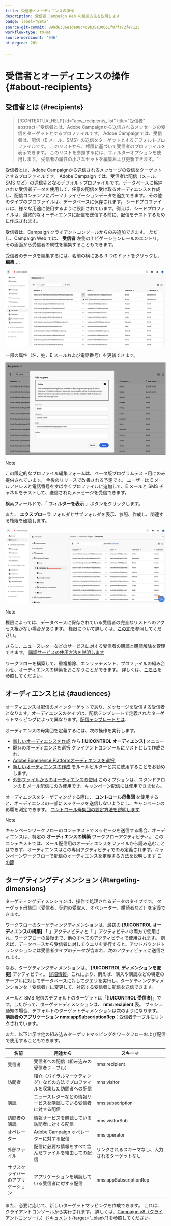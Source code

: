 ```yaml
---
title: 受信者とオーディエンスの操作
description: 受信者 Campaign Web の使用方法を説明します
badge: label="Beta"
source-git-commit: 899d6306e1de90c4c9b38a30061f97fa72fe7123
workflow-type: tm+mt
source-wordcount: '946'
ht-degree: 20%

---
```



# 受信者とオーディエンスの操作 {#about-recipients}

## 受信者とは {#recipients}

>[!CONTEXTUALHELP]
>id="acw_recipients_list"
>title="受信者"
>abstract="受信者とは、Adobe Campaignから送信されるメッセージの受信をターゲットとするプロファイルです。 Adobe Campaignでは、受信者は、配信（E メール、SMS）の送信をターゲットとするデフォルトプロファイルです。 このリストから、権限に基づいて受信者のプロファイルを表示できます。 このリストを参照するには、フィルターオプションを使用します。 受信者の属性の小さなセットを編集および更新できます。"

受信者とは、Adobe Campaignから送信されるメッセージの受信をターゲットとするプロファイルです。 Adobe Campaign では、受信者は配信（メール、SMS など）の送信先となるデフォルトプロファイルです。データベースに格納された受信者データを使用して、任意の配信を受け取るオーディエンスを作成し、配信コンテンツにパーソナライゼーションデータを追加できます。 その他のタイプのプロファイルは、データベースに保存されます。 シードプロファイルは、様々な用途に使用するように設計されています。例えば、シードプロファイルは、最終的なオーディエンスに配信を送信する前に、配信をテストするために作成されます。

受信者は、Campaign クライアントコンソールからのみ追加できます。 ただし、Campaign Web では、 **受信者** 左側のナビゲーションレールのエントリ。 その画面から受信者の属性を編集することもできます。

受信者のデータを編集するには、名前の横にある 3 つのドットをクリックし、 **編集…**.

![受信者プロファイルの編集](assets/recipient-edit.png)

一部の属性（名、姓、E メールおよび電話番号）を更新できます。

![受信者プロファイルの更新](assets/recipient-update.png)

>[!NOTE]
>
>この限定的なプロファイル編集フォームは、ベータ版プログラムテスト用にのみ提供されています。 今後のリリースで改善される予定です。 ユーザーは E メールアドレスと電話番号をすばやくプロファイルに追加して、E メールと SMS チャネルをテストして、送信されたメッセージを受信できます。

検索フィールドで、「 **フィルターを表示** 」ボタンをクリックします。

また、 **エクスプローラ** フォルダとサブフォルダを表示、参照、作成し、関連する権限を確認します。

![エクスプローラービューからの受信者リスト](assets/recipients-from-explorer.png)

>[!NOTE]
>
>権限によっては、データベースに保存されている受信者の完全なリストへのアクセス権がない場合があります。 権限について詳しくは、[この節](../get-started/permissions.md)を参照してください。

さらに、ニュースレターなどのサービスに対する受信者の購読と購読解除を管理できます。 [購読サービスの使用方法を説明します](manage-services.md)

ワークフローを構築して、重複排除、エンリッチメント、プロファイルの組み合わせ、オーディエンスの構築をおこなうことができます。 詳しくは、[こちら](../workflows/gs-workflows.md)を参照してください。

## オーディエンスとは {#audiences}

オーディエンスは配信のメインターゲットであり、メッセージを受信する受信者となります。オーディエンスのタイプは、配信テンプレートで定義されたターゲットマッピングによって異なります。[配信テンプレートとは](../msg/delivery-template.md).

オーディエンスの母集団を定義するには、次の操作を実行します。

* [新しいオーディエンスを作成](create-audience.md) から **[!UICONTROL オーディエンス]** メニュー
* [既存のオーディエンスを選択](add-audience.md) クライアントコンソールにリストとして作成され、
* [Adobe Experience Platformオーディエンスを選択](aep-audience.md),
* [新しいオーディエンスの作成](segment-builder.md) をルールビルダーと共に使用することをお勧めします。
* [外部ファイルからのオーディエンスの使用](file-audience.md).このオプションは、スタンドアロンの E メール配信にのみ使用でき、キャンペーン配信には使用できません。

オーディエンスをターゲティングする際に、 **コントロール母集団** を使用すると、オーディエンスの一部にメッセージを送信しないようにし、キャンペーンの影響を測定できます。 [コントロール母集団の設定方法を説明します](control-group.md)

>[!NOTE]
>
>キャンペーンワークフローのコンテキストでメッセージを送信する場合、オーディエンスは、特定の **オーディエンスの構築** ワークフローアクティビティ。 このコンテキストでは、メール配信用のオーディエンスをファイルから読み込むことはできず、オーディエンスはこの専用アクティビティでのみ定義されます。キャンペーンワークフローで配信のオーディエンスを定義する方法を説明します [この節](../workflows/activities/build-audience.md)

## ターゲティングディメンション {#targeting-dimensions}

ターゲティングディメンションは、操作で処理されるデータのタイプです。 ターゲット母集団（受信者、契約の受取人、オペレーター、購読者など）を定義できます。

ワークフローのターゲティングディメンションは、最初の **[!UICONTROL オーディエンスの構築]** 「 」アクティビティと「 」アクティビティの両方で使用され、ワークフローの最後まで、他のすべてのアクティビティで使用されます。 例えば、データベースから受信者に対してクエリを実行すると、アウトバウンドトランジションには受信者タイプのデータが含まれ、次のアクティビティに送信されます。

なお、ターゲティングディメンションは、 **[!UICONTROL ディメンションを変更]** アクティビティ。 [詳細情報](../workflows/activities/change-dimension.md)。これにより、例えば、購入や購読などの特定のテーブルに対してデータベースに対してクエリを実行し、ターゲティングディメンションを「受信者」に変更して、対応する受信者に配信を送信できます。

メールと SMS 配信のデフォルトのターゲットは「**[!UICONTROL 受信者]**」です。したがって、ターゲットディメンションは、 **nms:recipient** 表。 プッシュ通知の場合、デフォルトのターゲットディメンションは次のようになります。 **購読者のアプリケーション nms:appSubscriptionRcp**：受信者テーブルにリンクされています。

また、以下に示す他の組み込みターゲットマッピングをワークフローおよび配信で使用することもできます。

| 名前 | 用途から | スキーマ |
|---|---|---|
| 受信者 | 受信者への配信（組み込みの受信者テーブル） | nms:recipient |
| 訪問者 | 紹介（バイラルマーケティング）などの方法でプロファイルを収集した訪問者への配信 | mns:visitor |
| 購読 | ニュースレターなどの情報サービスを購読している受信者に対する配信 | nms:subscription |
| 訪問者の購読 | 情報サービスを購読している訪問者に対する配信 | nms:visitorSub |
| オペレーター | Adobe Campaign オペレーターに対する配信 | nms:operator |
| 外部ファイル | 配信に必要な情報をすべて含んだファイルを経由しての配信 | リンクされるスキーマなし、入力されるターゲットなし |
| サブスクライバーのアプリケーション | アプリケーションを購読している受信者に対する配信 | nms:appSubscriptionRcp |

また、必要に応じて、新しいターゲットマッピングを作成できます。 これは、クライアントコンソールから実行されます。 詳しくは、[Campaign v8（クライアントコンソール）ドキュメント](https://experienceleague.adobe.com/docs/campaign/campaign-v8/audience/add-profiles/target-mappings.html#new-mapping){target="_blank"}を参照してください。
